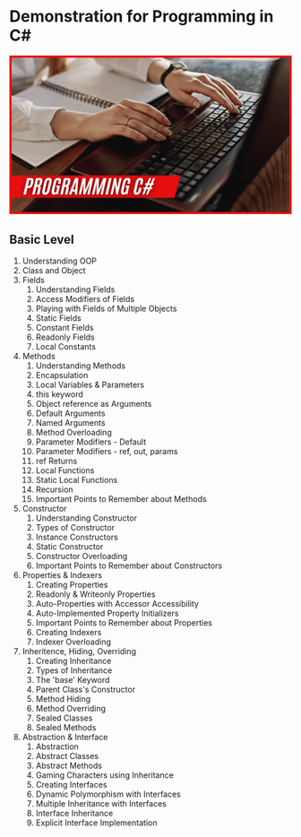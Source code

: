 # Demonstration for Programming in C#
![Programming C#](/assets/banner.png "C#")
## Basic Level
1. Understanding OOP
2. Class and Object
3. Fields
	1. Understanding Fields
	2. Access Modifiers of Fields
	3. Playing with Fields of Multiple Objects
	4. Static Fields
	5. Constant Fields
	6. Readonly Fields
	7. Local Constants
4. Methods
	1. Understanding Methods
	2. Encapsulation 
	3. Local Variables & Parameters
	4. this keyword
	5. Object reference as Arguments
	6. Default Arguments
	7. Named Arguments
	8. Method Overloading
	9. Parameter Modifiers - Default
	10. Parameter Modifiers - ref, out, params
	11. ref Returns
	12. Local Functions
	13. Static Local Functions
	14. Recursion
	15. Important Points to Remember about Methods
5. Constructor
	1. Understanding Constructor
	2. Types of Constructor
	3. Instance Constructors
	4. Static Constructor
	5. Constructor Overloading
	6. Important Points to Remember about Constructors
6. Properties & Indexers
	1. Creating Properties
	2. Readonly & Writeonly Properties
	3. Auto-Properties with Accessor Accessibility
	4. Auto-Implemented Property Initializers
	5. Important Points to Remember about Properties
	6. Creating Indexers
	7. Indexer Overloading
7. Inheritence, Hiding, Overriding
	1. Creating Inheritance
	2. Types of Inheritance
	3. The 'base' Keyword
	4. Parent Class's Constructor
	5. Method Hiding
	6. Method Overriding
	7. Sealed Classes
	8. Sealed Methods
8. Abstraction & Interface
	1. Abstraction
	2. Abstract Classes
	3. Abstract Methods
	4. Gaming Characters using Inheritance
	5. Creating Interfaces
	6. Dynamic Polymorphism with Interfaces
	7. Multiple Inheritance with Interfaces
	8. Interface Inheritance
	9. Explicit Interface Implementation






